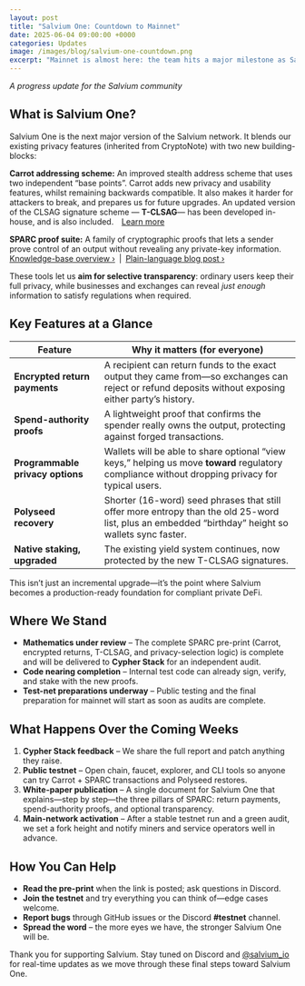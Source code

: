 ```yaml
---
layout: post
title: "Salvium One: Countdown to Mainnet"
date: 2025-06-04 09:00:00 +0000
categories: Updates
image: /images/blog/salvium-one-countdown.png
excerpt: "Mainnet is almost here: the team hits a major milestone as Salvium One enters its final countdown."
---
```


*A progress update for the Salvium community*

## **What is Salvium One?**

Salvium One is the next major version of the Salvium network. It blends our existing privacy features (inherited from CryptoNote) with two new building-blocks:

**Carrot addressing scheme:** An improved stealth address scheme that uses two independent “base points”. Carrot adds new privacy and usability features, whilst remaining backwards compatible. It also makes it harder for attackers to break, and prepares us for future upgrades. An updated version of the CLSAG signature scheme — **T-CLSAG**— has been developed in-house, and is also included. [Learn more](https://docs.salvium.io/THE%20PROJECT/carrot/)

**SPARC proof suite:** A family of cryptographic proofs that lets a sender prove control of an output without revealing any private-key information.  
[Knowledge-base overview ›](https://docs.salvium.io/THE%20PROJECT/sparc/) | [Plain-language blog post ›](https://salvium.io/blog/2025/05/08/salviums-innovative-solution/)

These tools let us **aim for selective transparency**: ordinary users keep their full privacy, while businesses and exchanges can reveal *just enough* information to satisfy regulations when required.

## **Key Features at a Glance**

| Feature                          | Why it matters (for everyone)                                                                                                                                                                                      |
| -------------------------------- | ------------------------------------------------------------------------------------------------------------------------------------------------------------------------------------------------------------------ |
| **Encrypted return payments**    | A recipient can return funds to the exact output they came from—so exchanges can reject or refund deposits without exposing either party’s history.                                                                |
| **Spend-authority proofs**       | A lightweight proof that confirms the spender really owns the output, protecting against forged transactions.                                                                                                      |
| **Programmable privacy options** | Wallets will be able to share optional “view keys,” helping us move **toward** regulatory compliance without dropping privacy for typical users.                                                                   |
| **Polyseed recovery**            | Shorter (16-word) seed phrases that still offer more entropy than the old 25-word list, plus an embedded “birthday” height so wallets sync faster. |
| **Native staking, upgraded**     | The existing yield system continues, now protected by the new T-CLSAG signatures.                                                                                                                                  |

This isn’t just an incremental upgrade—it’s the point where Salvium becomes a production-ready foundation for compliant private DeFi.

## **Where We Stand**

* **Mathematics under review** – The complete SPARC pre-print (Carrot, encrypted returns, T-CLSAG, and privacy-selection logic) is complete and will be delivered to **Cypher Stack** for an independent audit.
* **Code nearing completion** – Internal test code can already sign, verify, and stake with the new proofs.
* **Test-net preparations underway** – Public testing and the final preparation for mainnet will start as soon as audits are complete.

## **What Happens Over the Coming Weeks**

1. **Cypher Stack feedback** – We share the full report and patch anything they raise.
2. **Public testnet** – Open chain, faucet, explorer, and CLI tools so anyone can try Carrot + SPARC transactions and Polyseed restores.
3. **White-paper publication** – A single document for Salvium One that explains—step by step—the three pillars of SPARC: return payments, spend-authority proofs, and optional transparency.
4. **Main-network activation** – After a stable testnet run and a green audit, we set a fork height and notify miners and service operators well in advance.

## **How You Can Help**

* **Read the pre-print** when the link is posted; ask questions in Discord.
* **Join the testnet** and try everything you can think of—edge cases welcome.
* **Report bugs** through GitHub issues or the Discord **#testnet** channel.
* **Spread the word** – the more eyes we have, the stronger Salvium One will be.

Thank you for supporting Salvium. Stay tuned on Discord and [@salvium\_io](https://x.com/salvium_io) for real-time updates as we move through these final steps toward Salvium One.
